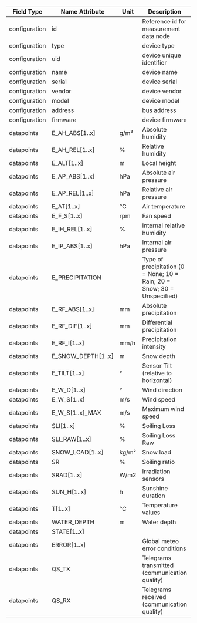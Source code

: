 | Field Type    | Name Attribute     | Unit  | Description                                                              | Value | Required | Example                      | Version |
|---------------|--------------------|-------|--------------------------------------------------------------------------|-------|----------|------------------------------|---------|
| configuration | id                 |       | Reference id for measurement data node                                   |       | x        | <device id=“1“ type=“meteo“> | 2.0.1   |
| configuration | type               |       | device type                                                              | meteo | x        | <device id=“1“ type=“meteo“> | 2.0.1   |
| configuration | uid                |       | device unique identifier                                                 |       | x        | <uid>MET12345</uid>          | 2.0.1   |
| configuration | name               |       | device name                                                              |       |          | <name>Meteo A</name>         | 2.0.1   |
| configuration | serial             |       | device serial                                                            |       |          | <serial>MET11.22.33</serial> | 2.0.1   |
| configuration | vendor             |       | device vendor                                                            |       |          | <vendor>vendor 123</vendor>  | 2.0.1   |
| configuration | model              |       | device model                                                             |       |          | <model></model>              | 2.0.1   |
| configuration | address            |       | bus address                                                              |       |          | <address>1</address>         | 2.0.1   |
| configuration | firmware           |       | device firmware                                                          |       |          | <firmware>1.23.3</firmware>  | 2.0.1   |
| datapoints    | E_AH_ABS[1..x]     | g/m³  | Absolute humidity                                                        |       |          |                              |         |
| datapoints    | E_AH_REL[1..x]     | %     | Relative humidity                                                        |       |          |                              |         |
| datapoints    | E_ALT[1..x]        | m     | Local height                                                             |       |          |                              |         |
| datapoints    | E_AP_ABS[1..x]     | hPa   | Absolute air pressure                                                    |       |          |                              |         |
| datapoints    | E_AP_REL[1..x]     | hPa   | Relative air pressure                                                    |       |          |                              |         |
| datapoints    | E_AT[1..x]         | °C    | Air temperature                                                          |       |          |                              |         |
| datapoints    | E_F_S[1..x]        | rpm   | Fan speed                                                                |       |          |                              |         |
| datapoints    | E_IH_REL[1..x]     | %     | Internal relative humidity                                               |       |          |                              |         |
| datapoints    | E_IP_ABS[1..x]     | hPa   | Internal air pressure                                                    |       |          |                              |         |
| datapoints    | E_PRECIPITATION    |       | Type of precipitation (0 = None; 10 = Rain; 20 = Snow; 30 = Unspecified) |       |          |                              |         |
| datapoints    | E_RF_ABS[1..x]     | mm    | Absolute precipitation                                                   |       |          |                              |         |
| datapoints    | E_RF_DIF[1..x]     | mm    | Differential precipitation                                               |       |          |                              |         |
| datapoints    | E_RF_I[1..x]       | mm/h  | Precipitation intensity                                                  |       |          |                              |         |
| datapoints    | E_SNOW_DEPTH[1..x] | m     | Snow depth                                                               |       |          |                              |         |
| datapoints    | E_TILT[1..x]       | °     | Sensor Tilt (relative to horizontal)                                     |       |          |                              |         |
| datapoints    | E_W_D[1..x]        | °     | Wind direction                                                           |       |          |                              |         |
| datapoints    | E_W_S[1..x]        | m/s   | Wind speed                                                               |       |          |                              |         |
| datapoints    | E_W_S[1..x]_MAX    | m/s   | Maximum wind speed                                                       |       |          |                              |         |
| datapoints    | SLI[1..x]          | %     | Soiling Loss                                                             |       |          |                              |         |
| datapoints    | SLI_RAW[1..x]      | %     | Soiling Loss Raw                                                         |       |          |                              |         |
| datapoints    | SNOW_LOAD[1..x]    | kg/m² | Snow load                                                                |       |          |                              |         |
| datapoints    | SR                 | %     | Soiling ratio                                                            |       |          |                              |         |
| datapoints    | SRAD[1..x]         | W/m2  | Irradiation sensors                                                      |       |          |                              |         |
| datapoints    | SUN_H[1..x]        | h     | Sunshine duration                                                        |       |          |                              |         |
| datapoints    | T[1..x]            | °C    | Temperature values                                                       |       |          |                              |         |
| datapoints    | WATER_DEPTH        | m     | Water depth                                                              |       |          |                              |         |
| datapoints    | STATE[1..x]        |       |                                                                          |       |          |                              |         |
| datapoints    | ERROR[1..x]        |       | Global meteo error conditions                                            |       |          |                              |         |
| datapoints    | QS_TX              |       | Telegrams transmitted (communication quality)                            |       |          |                              |         |
| datapoints    | QS_RX              |       | Telegrams received (communication quality)                               |       |          |                              |         |
